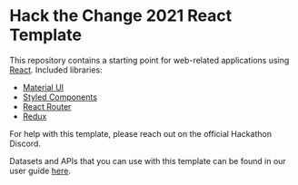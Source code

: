 # Hack the Change 2021 React Template

This repository contains a starting point for web-related applications using [React](https://reactjs.org/). Included libraries:

- [Material UI](https://mui.com/)
- [Styled Components](https://styled-components.com/)
- [React Router](https://reactrouter.com/)
- [Redux](https://redux.js.org/)

For help with this template, please reach out on the official Hackathon Discord.

Datasets and APIs that you can use with this template can be found in our user guide [here](https://docs.google.com/document/d/1VEQ1Ct6VujgG1fpSM0vgmgu-80_67v_6QDxFSjJBj40/edit?usp=sharing).
